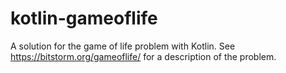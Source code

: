 # kotlin-gameoflife
A solution for the game of life problem with Kotlin. See https://bitstorm.org/gameoflife/ for a description of the problem.
